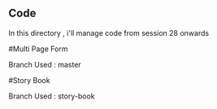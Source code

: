 

## Code

In this directory , i'll manage code from session 28 onwards

#Multi Page Form

Branch Used : master

#Story Book

Branch Used : story-book
